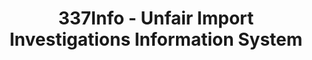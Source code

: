 ---
bigquery: https://console.cloud.google.com/bigquery?p=patents-public-data&d=usitc_investigations&page=dataset&project=sheets-management-319211
citation: US International Trade Commission 337Info Unfair Import Investigations Information
  System
contributors: US International Trade Comission
cost: None
description: US International Trade Commission 337Info Unfair Import Investigations
  Information System contains data on investigations done under Section 337. Section
  337 declares the infringement of certain statutory intellectual property rights
  and other forms of unfair competition in import trade to be unlawful practices.
  Most Section 337 investigations involve allegations of patent or registered trademark
  infringement.
documentation: FAQ and tutorial available on the site
last_edit: Mon, 04 Apr 2022 19:10:40 GMT
location: https://pubapps2.usitc.gov/337external/
maintained_by: US International Trade Comission
schema_fields: '[''id'', ''patentNumber'', ''dateCreated'', ''finalIdOnViolationDue'',
  ''currentActiveALJ'', ''copyrightNumbers'', ''scheduledEndDateEvidHear'', ''markmanHearing'',
  ''issueDateOtherNonFinal'', ''dateComplaintFiled'', ''ouiiParticipation'', ''docketNo'',
  ''lastUpdated'', ''finalIdOnViolationIssue'', ''teoIdDueDate'', ''aljAssigned'',
  ''finalDetNoViolation'', ''targetDate'', ''htsNumbers'', ''teoIdIssueDate'', ''scheduledStartDateEvidHear'',
  ''complainant'', ''gcAttorney'', ''actualEndDateEvidHear'', ''currentStatus'', ''publication_number'',
  ''finalDetViolation'', ''trademarkNumbers'', ''patentNumbers'', ''investigationTermDate'',
  ''startDateMarkmanHearing'', ''cafcAppeals'', ''invUnfairAct'', ''respondent'',
  ''investigationType'', ''endDateMarkmanHearing'', ''dateOfPublicationFrNotice'',
  ''internalRemand'', ''teoReliefGranted'', ''ouiiAttorney'', ''teoProceedingInvolved'',
  ''actualStartDateEvidHear'', ''title'', ''investigationNo'', ''reportingRequirements'']'
shortname: unfair_import_investigations
tags:
- import
- legal
- trade
timeframe: 2008-2021 (prior to 2008 downloadable as a JSON file)
title: 337Info - Unfair Import Investigations Information System
uuid: 2721f5ec-e599-4890-9265-9706719fc71e
---